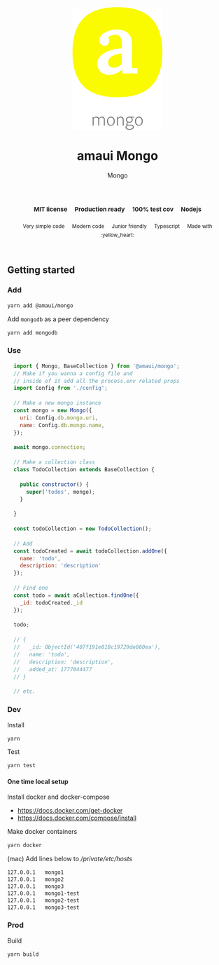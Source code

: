 
</br>
</br>

<p align='center'>
  <a target='_blank' rel='noopener noreferrer' href='#'>
    <img src='utils/images/logo.svg' alt='amaui logo' />
  </a>
</p>

<h1 align='center'>amaui Mongo</h1>

<p align='center'>
  Mongo
</p>

<br />

<h3 align='center'>
  <sub>MIT license&nbsp;&nbsp;&nbsp;&nbsp;</sub>
  <sub>Production ready&nbsp;&nbsp;&nbsp;&nbsp;</sub>
  <sub>100% test cov&nbsp;&nbsp;&nbsp;&nbsp;</sub>
  <sub>Nodejs</sub>
</h3>

<p align='center'>
    <sub>Very simple code&nbsp;&nbsp;&nbsp;&nbsp;</sub>
    <sub>Modern code&nbsp;&nbsp;&nbsp;&nbsp;</sub>
    <sub>Junior friendly&nbsp;&nbsp;&nbsp;&nbsp;</sub>
    <sub>Typescript&nbsp;&nbsp;&nbsp;&nbsp;</sub>
    <sub>Made with :yellow_heart:</sub>
</p>

<br />

## Getting started

### Add

```sh
yarn add @amaui/mongo
```

Add `mongodb` as a peer dependency

```sh
yarn add mongodb
```

### Use

```javascript
  import { Mongo, BaseCollection } from '@amaui/mongo';
  // Make if you wanna a config file and
  // inside of it add all the process.env related props
  import Config from './config';

  // Make a new mongo instance
  const mongo = new Mongo({
    uri: Config.db.mongo.uri,
    name: Config.db.mongo.name,
  });

  await mongo.connection;

  // Make a collection class
  class TodoCollection extends BaseCollection {

    public constructor() {
      super('todos', mongo);
    }

  }

  const todoCollection = new TodoCollection();

  // Add
  const todoCreated = await todoCollection.addOne({
    name: 'todo',
    description: 'description'
  });

  // Find one
  const todo = await aCollection.findOne({
    _id: todoCreated._id
  });

  todo;

  // {
  //   _id: ObjectId('407f191e810c19729de860ea'),
  //   name: 'todo',
  //   description: 'description',
  //   added_at: 1777044477
  // }

  // etc.
```

### Dev

Install

```sh
yarn
```

Test

```sh
yarn test
```

#### One time local setup

Install docker and docker-compose

  - https://docs.docker.com/get-docker
  - https://docs.docker.com/compose/install

Make docker containers

```sh
yarn docker
```

(mac) Add lines below to */private/etc/hosts*
```
127.0.0.1   mongo1
127.0.0.1   mongo2
127.0.0.1   mongo3
127.0.0.1   mongo1-test
127.0.0.1   mongo2-test
127.0.0.1   mongo3-test
```

### Prod

Build

```sh
yarn build
```
